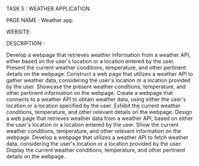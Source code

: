 TASK 5 : WEATHER APPLICATION

PAGE NAME : Weather app

WEBSITE: 

DESCRIPTION:-

Develop a webpage that retrieves weather information from a weather API, either based on the user's location or a location entered by the user.
Present the current weather conditions, temperature, and other pertinent details on the webpage.
Construct a web page that utilizes a weather API to gather weather data, considering the user's location or a location provided by the user.
Showcase the present weather conditions, temperature, and other pertinent information on the webpage.
Create a webpage that connects to a weather API to obtain weather data, using either the user's location or a location specified by the user.
Exhibit the current weather conditions, temperature, and other relevant details on the webpage.
Design a web page that retrieves weather data from a weather API, based on either the user's location or a location entered by the user.
Show the current weather conditions, temperature, and other relevant information on the webpage.
Develop a webpage that utilizes a weather API to fetch weather data, considering the user's location or a location provided by the user.
Display the current weather conditions, temperature, and other pertinent details on the webpage.


